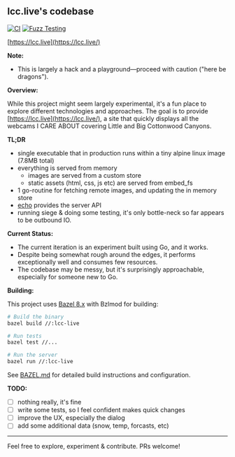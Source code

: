 ## lcc.live's codebase

[![CI](https://github.com/stefanpenner/lcc.live/actions/workflows/ci.yml/badge.svg)](https://github.com/stefanpenner/lcc.live/actions/workflows/ci.yml)
[![Fuzz Testing](https://github.com/stefanpenner/lcc.live/actions/workflows/fuzz.yml/badge.svg)](https://github.com/stefanpenner/lcc.live/actions/workflows/fuzz.yml)

[https://lcc.live](https://lcc.live/)

**Note:**  
- This is largely a hack and a playground—proceed with caution ("here be dragons").

**Overview:**

While this project might seem largely experimental, it's a fun place to explore different technologies and approaches. The goal is to provide [https://lcc.live](https://lcc.live/), a site that quickly displays all the webcams I CARE ABOUT covering Little and Big Cottonwood Canyons.

**TL;DR**
* single executable that in production runs within a tiny alpine linux image (7.8MB total)
* everything is served from memory
  * images are served from a custom store
  * static assets (html, css, js etc) are served from embed_fs
* 1 go-routine for fetching remote images, and updating the in memory store
* [echo](https://echo.labstack.com/) provides the server API
* running siege & doing some testing, it's only bottle-neck so far appears to be outbound IO.


**Current Status:**

- The current iteration is an experiment built using Go, and it works.
- Despite being somewhat rough around the edges, it performs exceptionally well and consumes few resources.
- The codebase may be messy, but it's surprisingly approachable, especially for someone new to Go.

**Building:**

This project uses [Bazel 8.x](https://bazel.build/) with Bzlmod for building:

```bash
# Build the binary
bazel build //:lcc-live

# Run tests
bazel test //...

# Run the server
bazel run //:lcc-live
```

See [BAZEL.md](doc/BAZEL.md) for detailed build instructions and configuration.

**TODO:**

- [ ] nothing really, it's fine
- [ ] write some tests, so I feel confident makes quick changes
- [ ] improve the UX, especially the dialog
- [ ] add some additional data (snow, temp, forcasts, etc)

---

Feel free to explore, experiment & contribute. PRs welcome!
